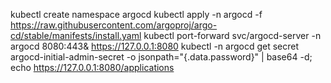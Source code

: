 kubectl create namespace argocd
kubectl apply -n argocd -f https://raw.githubusercontent.com/argoproj/argo-cd/stable/manifests/install.yaml
kubectl port-forward svc/argocd-server -n argocd 8080:443&
https://127.0.0.1:8080
kubectl -n argocd get secret argocd-initial-admin-secret -o jsonpath="{.data.password}" | base64 -d; echo
https://127.0.0.1:8080/applications
